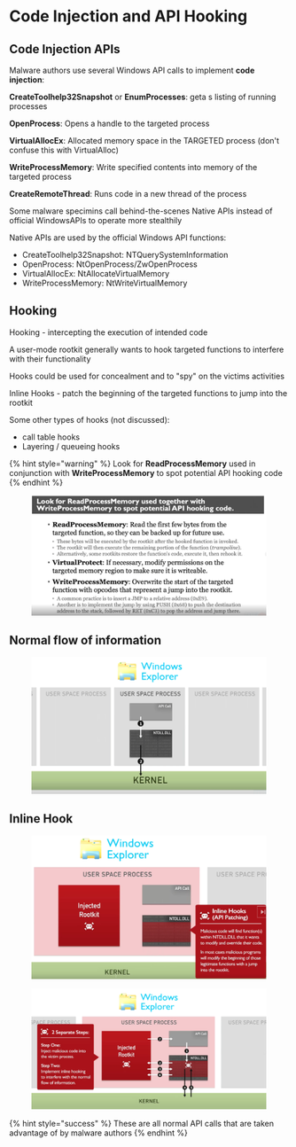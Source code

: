 # Code Injection and API Hooking

## Code Injection APIs

Malware authors use several Windows API calls to implement **code injection**:

**CreateToolhelp32Snapshot** or **EnumProcesses**: geta s listing of running processes

**OpenProcess**: Opens a handle to the targeted process

**VirtualAllocEx**: Allocated memory space in the TARGETED process (don't confuse this with VirtualAlloc)

**WriteProcessMemory**: Write specified contents into memory of the targeted process

**CreateRemoteThread**: Runs code in a new thread of the process



Some malware specimins call behind-the-scenes Native APIs instead of official WindowsAPIs to operate more stealthily

Native APIs are used by the official Windows API functions:

* CreateToolhelp32Snapshot: NTQuerySystemInformation
* OpenProcess: NtOpenProcess/ZwOpenProcess
* VirtualAllocEx: NtAllocateVirtualMemory
* WriteProcessMemory: NtWriteVirtualMemory

## Hooking

Hooking - intercepting the execution of intended code

A user-mode rootkit generally wants to hook targeted functions to interfere with their functionality

Hooks could be used for concealment and to "spy" on the victims activities

Inline Hooks - patch the beginning of the targeted functions to jump into the rootkit

Some other types of hooks (not discussed):

* call table hooks
* Layering / queueing hooks

{% hint style="warning" %}
Look for **ReadProcessMemory** used in conjunction with **WriteProcessMemory** to spot potential API hooking code
{% endhint %}

<figure><img src="../../../.gitbook/assets/image.png" alt=""><figcaption></figcaption></figure>

## Normal flow of information

<figure><img src="../../../.gitbook/assets/image (8).png" alt=""><figcaption></figcaption></figure>

## Inline Hook

<figure><img src="../../../.gitbook/assets/image (9).png" alt=""><figcaption></figcaption></figure>

<figure><img src="../../../.gitbook/assets/image (11).png" alt=""><figcaption></figcaption></figure>

{% hint style="success" %}
These are all normal API calls that are taken advantage of by malware authors
{% endhint %}
